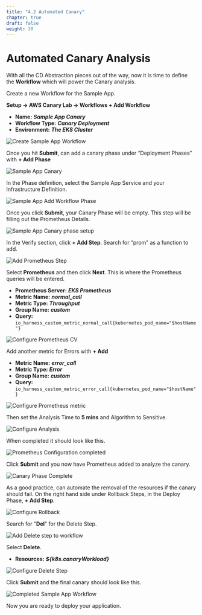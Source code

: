 ```yaml
---
title: "4.2 Automated Canary"
chapter: true
draft: false
weight: 30
---
```

# Automated Canary Analysis 

With all the CD Abstraction pieces out of the way, now it is time to define the **Workflow** which will power the Canary analysis.

Create a new Workflow for the Sample App. 

**Setup -> AWS Canary Lab -> Workflows + Add Workflow**

* **Name:** ***Sample App Canary***
* **Workflow Type:** ***Canary Deployment***
* **Environment:** ***The EKS Cluster***

![Create Sample App Workflow](/images/sample_app_workflow.png)

Once you hit **Submit**, can add a canary phase under “Deployment Phases” with **+ Add Phase**

![Sample App Canary](/images/sample_app_canary.png)

In the Phase definition, select the Sample App Service and your Infrastructure Definition.

![Sample App Add Workflow Phase](/images/sample_app_workflow_phase.png)

Once you click **Submit**, your Canary Phase will be empty. This step will be filling out the Prometheus Details.

![Sample App Canary phase setup](/images/sample_app_canary_setup.png)

In the Verify section, click **+ Add Step**. Search for “prom” as a function to add. 

![Add Prometheus Step](/images/sample_app_workflow_cv_step.png)

Select **Prometheus** and then click **Next**. This is where the Prometheus queries will be entered. 

* **Prometheus Server:** ***EKS Prometheus***
* **Metric Name:** ***normal_call***
* **Metric Type:** ***Throughput***
* **Group Name:** ***custom***
* **Query:** ```io_harness_custom_metric_normal_call{kubernetes_pod_name="$hostName"}```

![Configure Prometheus CV](/images/sample_app_configure_prometheus.png)

Add another metric for Errors with **+ Add**

* **Metric Name:** ***error_call***
* **Metric Type:** ***Error***
* **Group Name:** ***custom***
* **Query:** ```io_harness_custom_metric_error_call{kubernetes_pod_name="$hostName"}```


![Configure Prometheus metric](/images/sample_app_configure_prometheus_metric.png)

Then set the Analysis Time to **5 mins** and Algorithm to Sensitive. 

![Configure Analysis](/images/sample_app_cv_setup.png)

When completed it should look like this. 

![Prometheus Configuration completed](/images/sample_app_configure_prom_complete.png)

Click **Submit** and you now have Prometheus added to analyze the canary. 

![Canary Phase Complete](/images/sample_app_workflow_cv.png)

As a good practice, can automate the removal of the resources if the canary should fail. On the right hand side under Rollback Steps, in the Deploy Phase, **+ Add Step**.

![Configure Rollback](/images/sample_app_workflow_rollback.png)

Search for "**Del**" for the Delete Step.

![Add Delete step to workflow](/images/sample_app_delete_step.png)

Select **Delete**.

* **Resources:** ***${k8s.canaryWorkload}***

![Configure Delete Step](/images/sample_app_workflow_configure_del.png)

Click **Submit** and the final canary should look like this. 

![Completed Sample App Workflow](/images/sample_app_workflow_complete.png)

Now you are ready to deploy your application.
